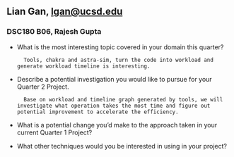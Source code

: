 ## Lian Gan, lgan@ucsd.edu

### DSC180 B06, Rajesh Gupta

- What is the most interesting topic covered in your domain this quarter?

        Tools, chakra and astra-sim, turn the code into workload and generate workload timeline is interesting.
        
- Describe a potential investigation you would like to pursue for your Quarter 2 Project.

        Base on workload and timeline graph generated by tools, we will investigate what operation takes the most time and figure out potential improvement to accelerate the efficiency.

- What is a potential change you’d make to the approach taken in your current Quarter 1 Project?

        

- What other techniques would you be interested in using in your project?
